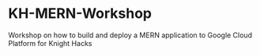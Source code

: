 # KH-MERN-Workshop
Workshop on how to build and deploy a MERN application to Google Cloud Platform for Knight Hacks
